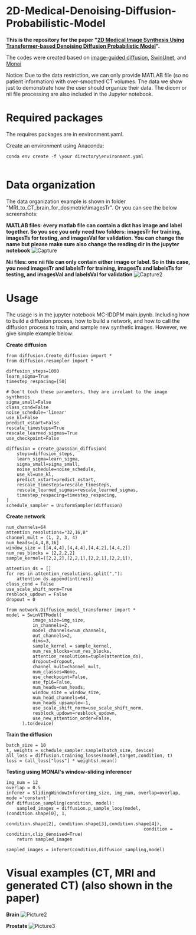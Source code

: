 
# 2D-Medical-Denoising-Diffusion-Probabilistic-Model
**This is the repository for the paper "[2D Medical Image Synthesis Using Transformer-based Denoising Diffusion Probabilistic Model](https://iopscience.iop.org/article/10.1088/1361-6560/acca5c/meta)".**

The codes were created based on [image-guided diffusion](https://github.com/openai/guided-diffusion), [SwinUnet](https://github.com/HuCaoFighting/Swin-Unet), and [Monai](https://monai.io/)

Notice: Due to the data restriction, we can only provide MATLAB file (so no patient information) with over-smoothed CT volumes. The data we show just to demonstrate how the user should organize their data. The dicom or nii file processing are also included in the Jupyter notebook.

# Required packages

The requires packages are in environment.yaml.

Create an environment using Anaconda:
```
conda env create -f \your directory\environment.yaml


```

# Data organization
The data organization example is shown in folder "MRI_to_CT_brain_for_dosimetric\imagesTr". Or you can see the below screenshots:

**MATLAB files: every matlab file can contain a dict has image and label together. So you see you only need two folders: imagesTr for training, imagesTs for testing, and imagesVal for validation. You can change the name but please make sure also change the reading dir in the jupyter notebook**
![Capture](https://github.com/shaoyanpan/Synthetic-CT-generation-from-MRI-using-3D-transformer-based-denoising-diffusion-model/assets/89927506/1a07d63d-5009-4ecf-aa88-8c86647e46e2)


**Nii files: one nii file can only contain either image or label. So in this case, you need imagesTr and labelsTr for training, imagesTs and labelsTs for testing, and imagesVal and labelsVal for validation**
![Capture2](https://github.com/shaoyanpan/Synthetic-CT-generation-from-MRI-using-3D-transformer-based-denoising-diffusion-model/assets/89927506/b6f7757c-f962-44ca-974f-266429b6e6f9)


# Usage

The usage is in the jupyter notebook MC-IDDPM main.ipynb. Including how to build a diffusion process, how to build a network, and how to call the diffusion process to train, and sample new synthetic images. However, we give simple example below:

**Create diffusion**
```
from diffusion.Create_diffusion import *
from diffusion.resampler import *

diffusion_steps=1000
learn_sigma=True
timestep_respacing=[50]

# Don't toch these parameters, they are irrelant to the image synthesis
sigma_small=False
class_cond=False
noise_schedule='linear'
use_kl=False
predict_xstart=False
rescale_timesteps=True
rescale_learned_sigmas=True
use_checkpoint=False

diffusion = create_gaussian_diffusion(
    steps=diffusion_steps,
    learn_sigma=learn_sigma,
    sigma_small=sigma_small,
    noise_schedule=noise_schedule,
    use_kl=use_kl,
    predict_xstart=predict_xstart,
    rescale_timesteps=rescale_timesteps,
    rescale_learned_sigmas=rescale_learned_sigmas,
    timestep_respacing=timestep_respacing,
)
schedule_sampler = UniformSampler(diffusion)
```

**Create network**
```
num_channels=64
attention_resolutions="32,16,8"
channel_mult = (1, 2, 3, 4)
num_heads=[4,4,8,16]
window_size = [[4,4,4],[4,4,4],[4,4,2],[4,4,2]]
num_res_blocks = [2,2,2,2]
sample_kernel=([2,2,2],[2,2,1],[2,2,1],[2,2,1]),

attention_ds = []
for res in attention_resolutions.split(","):
    attention_ds.append(int(res))
class_cond = False
use_scale_shift_norm=True
resblock_updown = False
dropout = 0

from network.Diffusion_model_transformer import *
model = SwinVITModel(
          image_size=img_size,
          in_channels=2,
          model_channels=num_channels,
          out_channels=2,
          dims=3,
          sample_kernel = sample_kernel,
          num_res_blocks=num_res_blocks,
          attention_resolutions=tuple(attention_ds),
          dropout=dropout,
          channel_mult=channel_mult,
          num_classes=None,
          use_checkpoint=False,
          use_fp16=False,
          num_heads=num_heads,
          window_size = window_size,
          num_head_channels=64,
          num_heads_upsample=-1,
          use_scale_shift_norm=use_scale_shift_norm,
          resblock_updown=resblock_updown,
          use_new_attention_order=False,
      ).to(device)
```

**Train the diffusion**
```
batch_size = 10
t, weights = schedule_sampler.sample(batch_size, device)
all_loss = diffusion.training_losses(model,target,condition, t)
loss = (all_loss["loss"] * weights).mean()
```

**Testing using MONAI's window-sliding inferencer**
```
img_num = 12
overlap = 0.5
inferer = SlidingWindowInferer(img_size, img_num, overlap=overlap, mode ='constant')
def diffusion_sampling(condition, model):
    sampled_images = diffusion.p_sample_loop(model,(condition.shape[0], 1,
                                                    condition.shape[2], condition.shape[3],condition.shape[4]),
                                                    condition = condition,clip_denoised=True)
    return sampled_images

sampled_images = inferer(condition,diffusion_sampling,model)
```


# Visual examples (CT, MRI and generated CT) (also shown in the paper)

**Brain**
![Picture2](https://github.com/shaoyanpan/Synthetic-CT-generation-from-MRI-using-3D-transformer-based-denoising-diffusion-model/assets/89927506/6fc5b3d4-e61a-43cc-a29a-2818617e62bc)

**Prostate**
![Picture3](https://github.com/shaoyanpan/Synthetic-CT-generation-from-MRI-using-3D-transformer-based-denoising-diffusion-model/assets/89927506/86d0ba63-6ae5-499c-922a-84693d998a89)


